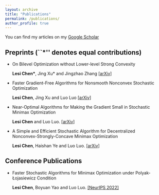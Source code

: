 ```yaml
---
layout: archive
title: "Publications"
permalink: /publications/
author_profile: true
---
```


You can find my articles on my [Google Scholar](https://scholar.google.com/citations?user=ynGzhugAAAAJ&hl=en&oi=ao)

## Preprints (``*'' denotes equal contributions)

* On Bilevel Optimization without Lower-level Strong Convexity

  **Lesi Chen\***, Jing Xu\* and Jingzhao Zhang [[arXiv]](https://arxiv.org/abs/2301.00712)

* Faster Gradient-Free Algorithms for Nonsmooth Nonconvex Stochastic Optimization
 
  **Lesi Chen**, Jing Xu and Luo Luo [[arXiv]](https://arxiv.org/pdf/2301.06428.pdf)
  
* Near-Optimal Algorithms for Making the Gradient Small in Stochastic Minimax Optimization
 
  **Lesi Chen** and Luo Luo. [[arXiv]](https://arxiv.org/abs/2208.05925) 
  
* A Simple and Efficient Stochastic Algorithm for Decentralized Nonconvex-Strongly-Concave Minimax Optimization
  
  **Lesi Chen**, Haishan Ye and Luo Luo. [[arXiv]](https://arxiv.org/pdf/2212.02387.pdf) 
  


## Conference Publications
* Faster Stochastic Algorithms for Minimax Optimization under Polyak-Łojasiewicz Condition

  **Lesi Chen**, Boyuan Yao and Luo Luo. [[NeurIPS 2022]](https://openreview.net/pdf?id=JSha3zfdmSo) 
  
  

  
  
  
